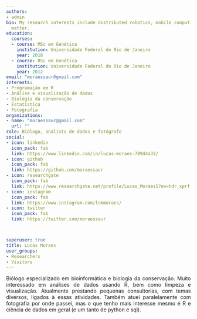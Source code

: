 ```yaml
---
authors:
- admin
bio: My research interests include distributed robotics, mobile computing and programmable
  matter.
education:
  courses:
  - course: MSc em Genética
    institution: Universidade Federal do Rio de Janeiro
    year: 2018
  - course: BSc em Genética
    institution: Universidade Federal do Rio de Janeiro
    year: 2012
email: "moraessaur@gmail.com"
interests:
- Programação em R
- Análise e visualização de dados
- Biologia da conservação
- Estatística
- Fotografia
organizations:
- name: "moraessaur@gmail.com"
  url: ""
role: Biólogo, analista de dados e fotógrafo
social:
- icon: linkedin
  icon_pack: fab
  link: https://www.linkedin.com/in/lucas-moraes-78944a32/
- icon: github
  icon_pack: fab
  link: https://github.com/moraessaur
- icon: researchgate
  icon_pack: fab
  link: https://www.researchgate.net/profile/Lucas_Moraes5?ev=hdr_xprf
- icon: instagram
  icon_pack: fab
  link: https://www.instagram.com/lcmmoraes/
- icon: twitter
  icon_pack: fab
  link: https://twitter.com/moraessaur



superuser: true
title: Lucas Moraes
user_groups:
- Researchers
- Visitors
---
```


<DIV align="justify">Biólogo especializado em bioinformática e biologia da conservação. Muito interessado em análises de dados usando R, bem como limpeza e visualização. Atualmente prestando pequenas consultorias, com temas diversos, ligados à essas atividades. Também atuei paralelamente com fotografia por onde passei, mas o que tenho mais interesse mesmo é R e ciência de dados em geral (e um tanto de python e sql).  </b>
